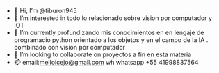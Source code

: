 - 👋 Hi, I’m @tiburon945
- 👀 I’m interested in  todo  lo relacionado  sobre vision por computador y IOT
- 🌱 I’m currently  profundizando mis  conocimientos  en  en lengaje de programacio  python orientado a los objetos y en el campo de la IA . combinado con vision por computador
- 💞️ I’m looking to collaborate on  proyectos a fin  en esta materia
- 📫 email:melloicejo@gmail.com  wh whatsapp +55 41998837564 

<!---
tiburon945/tiburon945 is a ✨ special ✨ repository because its `README.md` (this file) appears on your GitHub profile.
You can click the Preview link to take a look at your changes.
--->
